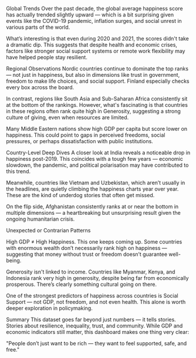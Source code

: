  Global Trends
Over the past decade, the global average happiness score has actually trended slightly upward — which is a bit surprising given events like the COVID-19 pandemic, inflation surges, and social unrest in various parts of the world.

What’s interesting is that even during 2020 and 2021, the scores didn't take a dramatic dip. This suggests that despite health and economic crises, factors like stronger social support systems or remote work flexibility may have helped people stay resilient.

 Regional Observations
Nordic countries continue to dominate the top ranks — not just in happiness, but also in dimensions like trust in government, freedom to make life choices, and social support. Finland especially checks every box across the board.

In contrast, regions like South Asia and Sub-Saharan Africa consistently sit at the bottom of the rankings. However, what's fascinating is that countries in these regions often rank quite high in Generosity, suggesting a strong culture of giving, even when resources are limited.

Many Middle Eastern nations show high GDP per capita but score lower on happiness. This could point to gaps in perceived freedoms, social pressures, or perhaps dissatisfaction with public institutions.

 Country-Level Deep Dives
A closer look at India reveals a noticeable drop in happiness post-2019. This coincides with a tough few years — economic slowdown, the pandemic, and political polarisation may have contributed to this trend.

Meanwhile, countries like Vietnam and Uzbekistan, which aren’t usually in the headlines, are quietly climbing the happiness charts year over year. These are the kind of underdog stories that often get missed.

On the flip side, Afghanistan consistently ranks at or near the bottom in multiple dimensions — a heartbreaking but unsurprising result given the ongoing humanitarian crisis.

 Unexpected or Contrarian Patterns
 
High GDP ≠ High Happiness. This one keeps coming up. Some countries with enormous wealth don’t necessarily rank high on happiness — suggesting that money without trust or freedom doesn’t guarantee well-being.

Generosity isn't linked to income. Countries like Myanmar, Kenya, and Indonesia rank very high in generosity, despite being far from economically prosperous. There’s clearly something cultural going on there.

One of the strongest predictors of happiness across countries is Social Support — not GDP, not freedom, and not even health. This alone is worth deeper exploration in policymaking.

 Summary
This dataset goes far beyond just numbers — it tells stories. Stories about resilience, inequality, trust, and community. While GDP and economic indicators still matter, this dashboard makes one thing very clear:

"People don’t just want to be rich — they want to feel supported, safe, and free."


